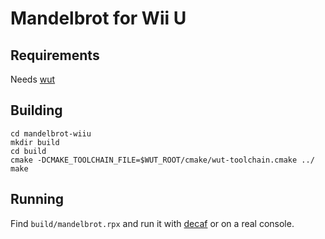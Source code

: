 # Mandelbrot for Wii U

## Requirements

Needs [wut](https://github.com/decaf-emu/wut)

## Building

```
cd mandelbrot-wiiu
mkdir build
cd build
cmake -DCMAKE_TOOLCHAIN_FILE=$WUT_ROOT/cmake/wut-toolchain.cmake ../
make
```

## Running

Find `build/mandelbrot.rpx` and run it with [decaf](https://github.com/decaf-emu/decaf-emu) or on a real console.
